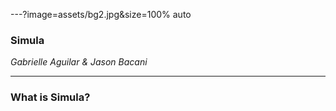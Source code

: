 ---?image=assets/bg2.jpg&size=100% auto

### Simula  
  

  
  
*Gabrielle Aguilar & Jason Bacani*

--- 

### What is Simula?
